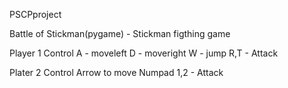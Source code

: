 PSCPproject

Battle of Stickman(pygame) - Stickman figthing game

Player 1 Control
A - moveleft
D - moveright
W - jump
R,T - Attack

Plater 2 Control
Arrow to move
Numpad 1,2 - Attack
